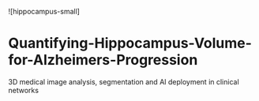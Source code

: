 ![hippocampus-small]
# Quantifying-Hippocampus-Volume-for-Alzheimers-Progression
3D medical image analysis, segmentation and AI deployment in clinical networks


